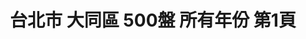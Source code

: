 ---
title: "台北市 大同區 500盤 所有年份 第1頁"
description: "台北市 大同區 500盤 所有年份 獲獎餐廳 第1頁"
keywords:
  - 美食競賽
  - 台灣美食
  - 美食精選
datePublished: "2025-06-30"
dateModified: "2025-07-05"
city: "台北市"
district: "大同區"
award: "500盤"
year: "所有年份"
page: 1
count: 11

restaurants:
  - name: "頤宮中餐廳 Le Palais"
    city: "台北市"
    district: "大同區"
    address: "台北市大同區承德路一段3號17樓"
    phone: "0221819950#3261"
    geo: "25.049151132470683, 121.51686963066113"
    link: "台北市/大同區/頤宮中餐廳_Le_Palais"
    google_map: "https://maps.app.goo.gl/rdq5ecBtenHNZU1j7"
    footinder: "https://footinder.com.tw/%e5%8f%b0%e5%8c%97%e5%b8%82%e5%a4%a7%e5%90%8c%e5%8d%80/604/"
    award:
    - name: "500盤"
      year: "2024"
  - name: "盈科EIKA"
    city: "台北市"
    district: "大同區"
    address: "台北市大同區民樂街58號"
    phone: "0225506863"
    geo: "25.05747948001781, 121.51051499826605"
    link: "台北市/大同區/盈科EIKA"
    google_map: "https://maps.app.goo.gl/qvcHzwEWBfE2aWkF6"
    footinder: "https://footinder.com.tw/%E5%8F%B0%E5%8C%97%E5%B8%82%E5%A4%A7%E5%90%8C%E5%8D%80/362105/"
    award:
    - name: "500盤"
      year: "2024"
  - name: "元味料理"
    city: "台北市"
    district: "大同區"
    address: "台北市大同區華陰街227巷2號"
    phone: "0225590721"
    geo: "25.050784107392538, 121.5141177732158"
    link: "台北市/大同區/元味料理"
    google_map: "https://maps.app.goo.gl/A8eoDHveYgshKE717"
    footinder: "https://footinder.com.tw/%E5%8F%B0%E5%8C%97%E5%B8%82%E5%A4%A7%E5%90%8C%E5%8D%80/7646/"
    award:
    - name: "500盤"
      year: "2024"
  - name: "涼州游嚴行 D-Place"
    city: "台北市"
    district: "大同區"
    address: "台北市大同區涼州街72巷2-1號"
    phone: "0225520767"
    geo: "25.06043099024625, 121.51073870555446"
    link: "台北市/大同區/涼州游嚴行_D-Place"
    google_map: "https://maps.app.goo.gl/8J64RLNgD47S4YN1A"
    footinder: "https://footinder.com.tw/%e5%8f%b0%e5%8c%97%e5%b8%82/34877/"
    award:
    - name: "500盤"
      year: "2024"
  - name: "杯底香"
    city: "台北市"
    district: "大同區"
    address: "台北市大同區西寧北路90之1號2樓"
    phone: "0225591775"
    geo: "25.055318438910497, 121.50880195558803"
    link: "台北市/大同區/杯底香"
    google_map: "https://maps.app.goo.gl/rtAcjz7TomKxxhUf8"
    footinder: ""
    award:
    - name: "500盤"
      year: "2024"
  - name: "東方饌黔天下貴州主題餐廳"
    city: "台北市"
    district: "大同區"
    address: "台北市大同區迪化街一段358之2號"
    phone: "0225577872"
    geo: "25.06284714933567, 121.50909957096867"
    link: "台北市/大同區/東方饌黔天下貴州主題餐廳"
    google_map: "https://maps.app.goo.gl/LejgiNmG5sWQmCm67"
    footinder: "https://footinder.com.tw/%e5%8f%b0%e5%8c%97%e5%b8%82%e5%a4%a7%e5%90%8c%e5%8d%80/7487/"
    award:
    - name: "500盤"
      year: "2024"
  - name: "Ciao by Fratelli Pennisi Macelleria Sicilia 西西里牛排餐酒館"
    city: "台北市"
    district: "大同區"
    address: "台北市大同區承德路一段3號6樓"
    phone: "0975684833"
    geo: "25.049143849212033, 121.51686683096352"
    link: "台北市/大同區/Ciao_by_Fratelli_Pennisi_Macelleria_Sicilia_西西里牛排餐酒館"
    google_map: "https://maps.app.goo.gl/17vBMKB7N4QhHrLk8"
    footinder: "https://footinder.com.tw/%e5%8f%b0%e5%8c%97%e5%b8%82%e5%a4%a7%e5%90%8c%e5%8d%80/7651/"
    award:
    - name: "500盤"
      year: "2024"
  - name: "寧夏夜市千歲宴"
    city: "台北市"
    district: "大同區"
    address: "台北市大同區寧夏路58號2樓"
    phone: "0987456794"
    geo: "25.05667749721933, 121.51536314738564"
    link: "台北市/大同區/寧夏夜市千歲宴"
    google_map: "https://maps.app.goo.gl/5piZfcfCfs4tdboNA"
    footinder: "https://footinder.com.tw/%e5%8f%b0%e5%8c%97%e5%b8%82%e5%a4%a7%e5%90%8c%e5%8d%80/35031/"
    award:
    - name: "500盤"
      year: "2024"
  - name: "江牛樓"
    city: "台北市"
    district: "大同區"
    address: "台北市大同區民樂街6號"
    phone: ""
    geo: "25.055712283156602, 121.5108171826953"
    link: "台北市/大同區/江牛樓"
    google_map: "https://maps.app.goo.gl/HeZwPDgFPksGptQd8"
    footinder: "https://footinder.com.tw/%e5%8f%b0%e5%8c%97%e5%b8%82%e5%a4%a7%e5%90%8c%e5%8d%80/362146/"
    award:
    - name: "500盤"
      year: "2024"
---